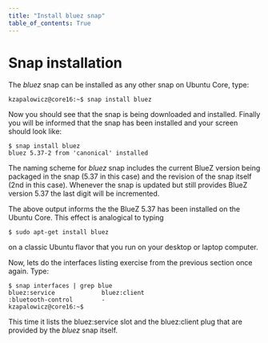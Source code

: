 ```yaml
---
title: "Install bluez snap"
table_of_contents: True
---
```


# Snap installation

The *bluez* snap can be installed as any other snap on Ubuntu Core, type:

```
kzapalowicz@core16:~$ snap install bluez
```

Now you should see that the snap is being downloaded and installed. Finally you
will be informed that the snap has been installed and your screen should look
like:

```
$ snap install bluez
bluez 5.37-2 from 'canonical' installed
```

The naming scheme for *bluez* snap includes the current BlueZ version being
packaged in the snap (5.37 in this case) and the revision of the snap itself
(2nd in this case). Whenever the snap is updated but still provides BlueZ
version 5.37 the last digit will be incremented.

The above output informs the the BlueZ 5.37 has been installed on the Ubuntu
Core. This effect is analogical to typing

```
$ sudo apt-get install bluez
```

on a classic Ubuntu flavor that you run on your desktop or laptop computer.

Now, lets do the interfaces listing exercise from the previous section once
again. Type:


```
$ snap interfaces | grep blue
bluez:service             bluez:client
:bluetooth-control        -
kzapalowicz@core16:~$
```

This time it lists the bluez:service slot and the bluez:client plug that are
provided by the *bluez* snap itself.
